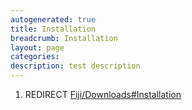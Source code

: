 ```yaml
---
autogenerated: true
title: Installation
breadcrumb: Installation
layout: page
categories: 
description: test description
---
```


1.  REDIRECT [Fiji/Downloads\#Installation](Fiji/Downloads#Installation )
